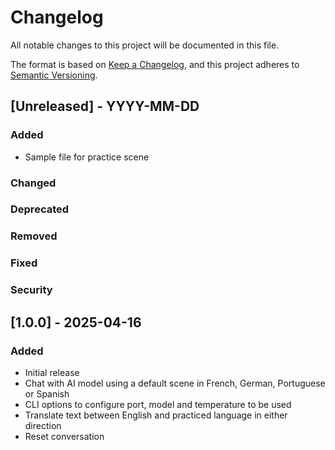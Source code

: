 # Changelog

All notable changes to this project will be documented in this file.

The format is based on [Keep a Changelog](https://keepachangelog.com/en/1.1.0/),
and this project adheres to [Semantic Versioning](https://semver.org/spec/v2.0.0.html).

## [Unreleased] - YYYY-MM-DD

### Added

- Sample file for practice scene

### Changed

### Deprecated

### Removed

### Fixed

### Security


## [1.0.0] - 2025-04-16

### Added

- Initial release
- Chat with AI model using a default scene in French, German, Portuguese or Spanish
- CLI options to configure port, model and temperature to be used
- Translate text between English and practiced language in either direction
- Reset conversation

